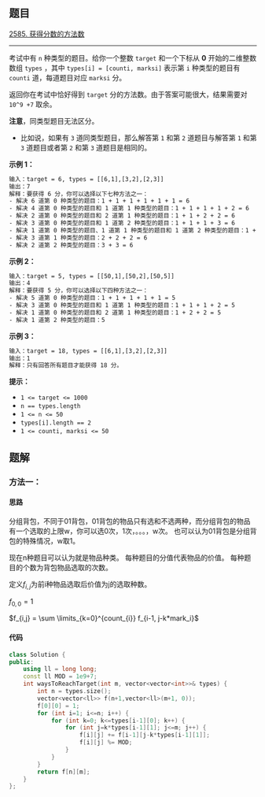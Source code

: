 ## 题目

[2585. 获得分数的方法数](https://leetcode.cn/problems/number-of-ways-to-earn-points/)

---

考试中有 `n` 种类型的题目。给你一个整数 `target` 和一个下标从 **0** 开始的二维整数数组 `types` ，其中 `types[i] = [counti, marksi]` 表示第 `i` 种类型的题目有 `counti` 道，每道题目对应 `marksi` 分。

返回你在考试中恰好得到 `target` 分的方法数。由于答案可能很大，结果需要对 `10^9 +7` 取余。

**注意**，同类型题目无法区分。

-   比如说，如果有 `3` 道同类型题目，那么解答第 `1` 和第 `2` 道题目与解答第 `1` 和第 `3` 道题目或者第 `2` 和第 `3` 道题目是相同的。

  

**示例 1：**

```txt
输入：target = 6, types = [[6,1],[3,2],[2,3]]
输出：7
解释：要获得 6 分，你可以选择以下七种方法之一：
- 解决 6 道第 0 种类型的题目：1 + 1 + 1 + 1 + 1 + 1 = 6
- 解决 4 道第 0 种类型的题目和 1 道第 1 种类型的题目：1 + 1 + 1 + 1 + 2 = 6
- 解决 2 道第 0 种类型的题目和 2 道第 1 种类型的题目：1 + 1 + 2 + 2 = 6
- 解决 3 道第 0 种类型的题目和 1 道第 2 种类型的题目：1 + 1 + 1 + 3 = 6
- 解决 1 道第 0 种类型的题目、1 道第 1 种类型的题目和 1 道第 2 种类型的题目：1 + 2 + 3 = 6
- 解决 3 道第 1 种类型的题目：2 + 2 + 2 = 6
- 解决 2 道第 2 种类型的题目：3 + 3 = 6
```

**示例 2：**

```txt
输入：target = 5, types = [[50,1],[50,2],[50,5]]
输出：4
解释：要获得 5 分，你可以选择以下四种方法之一：
- 解决 5 道第 0 种类型的题目：1 + 1 + 1 + 1 + 1 = 5
- 解决 3 道第 0 种类型的题目和 1 道第 1 种类型的题目：1 + 1 + 1 + 2 = 5
- 解决 1 道第 0 种类型的题目和 2 道第 1 种类型的题目：1 + 2 + 2 = 5
- 解决 1 道第 2 种类型的题目：5
```

**示例 3：**

```txt
输入：target = 18, types = [[6,1],[3,2],[2,3]]
输出：1
解释：只有回答所有题目才能获得 18 分。
```
  

**提示：**

-   `1 <= target <= 1000`
-   `n == types.length`
-   `1 <= n <= 50`
-   `types[i].length == 2`
-   `1 <= counti, marksi <= 50`

  

## 题解

### 方法一：

#### 思路

分组背包，不同于01背包，01背包的物品只有选和不选两种，而分组背包的物品有一个选取的上限w，你可以选0次，1次，。。。，w次。
也可以认为01背包是分组背包的特殊情况，w取1。

现在n种题目可以认为就是物品种类。
每种题目的分值代表物品的价值。
每种题目的个数为背包物品选取的次数。

定义$f_{i,j}$为前i种物品选取后价值为j的选取种数。

$f_{0,0} = 1$

$f_{i,j} = \sum \limits_{k=0}^{count_{i}} f_{i-1, j-k*mark_i}$



#### 代码

```cpp
class Solution {
public:
    using ll = long long;
    const ll MOD = 1e9+7;
    int waysToReachTarget(int m, vector<vector<int>>& types) {
        int n = types.size();
        vector<vector<ll>> f(n+1,vector<ll>(m+1, 0));
        f[0][0] = 1;
        for (int i=1; i<=n; i++) {
            for (int k=0; k<=types[i-1][0]; k++) {
                for (int j=k*types[i-1][1]; j<=m; j++) {
                    f[i][j] += f[i-1][j-k*types[i-1][1]];
                    f[i][j] %= MOD;
                }
            }
        }
        return f[n][m];
    }
};
```
